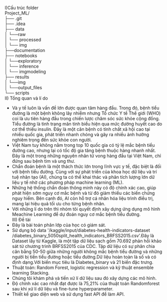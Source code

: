 I)Cấu trúc folder<br>
  Project_ML/<br>
		  ├── .git<br>
		  ├── .idea<br>
		  ├── data<br>
		  │     └──raw<br>
		  │     └── processed<br>
		  │     └── img<br>
		  ├──documentation<br>
		  ├── notebooks<br>
		  │      └──exploratory<br>
		  │      └── inference<br>
		  │      └── imgmodeling<br>
		  ├── results<br>
		  │      └──img<br>
		  │      └──output_files<br>
		  └── scripts<br>
II) Tổng quan và lí do 
- Và y tế luôn là vấn đề lớn được quan tâm hàng đầu. Trong đó, bệnh tiểu đường là một bệnh không lây nhiễm nhưng Tổ chức Y tế Thế giới (WHO) coi là ưu tiên hàng đầu trong chiến lược chăm sóc sức khỏe cộng đồng. Tiểu đường là tình trạng mãn tính biểu hiện qua mức đường huyết cao do cơ thể thiếu insulin. Đây là một căn bệnh có tính chất xã hội cao tại nhiều quốc gia, phát triển nhanh chóng và gây ra nhiều ảnh hưởng nghiêm trọng đến sức khỏe con người.
- Việt Nam tuy không nằm trong top 10 quốc gia có tỷ lệ mắc bệnh tiểu đường cao, nhưng lại có tốc độ gia tăng bệnh thuộc hàng nhanh nhất. Đây là một trong những nguyên nhân tử vong hàng đầu tại Việt Nam, chỉ đứng sau bệnh tim và ung thư.
- Chẩn đoán bệnh là một thách thức lớn trong lĩnh vực y tế, đặc biệt là đối với bệnh tiểu đường. Cùng với sự phát triển của khoa học dữ liệu và trí tuệ nhân tạo (AI), chúng ta có thể khai thác và phân tích lượng lớn dữ liệu y tế nhờ các phương pháp machine learning (ML).
- Những hệ thống chẩn đoán thông minh này có độ chính xác cao, giúp phát hiện sớm nguy cơ mắc bệnh và từ đó giảm thiểu các biến chứng nguy hiểm. Bên cạnh đó, AI còn hỗ trợ cá nhân hóa liệu trình điều trị, mang lại hiệu quả tối ưu cho từng bệnh nhân.
- Với những lí do trên thì nhóm tôi quyết định xây dựng ứng dụng mô hình Meachine Learning để dự đoán nguy cơ mắc bệnh tiểu đường.</br>
III) Đề tài</br>
- Đây là bài toán phân lớp của học có giám sát.</br>
- Sử dụng bộ data '/kaggle/input/diabetes-health-indicators-dataset /diabetes_binary_5050split_health_indicators_BRFSS2015.csv'.Đây là Dataset lấy từ Kaggle, là một tập dữ liệu sạch gồm 70.692 phản hồi khảo sát từ chương trình BRFSS2015 của CDC. Tập dữ liệu có sự phân chia cân bằng 50-50 giữa những người không mắc bệnh tiểu đường và những người bị tiền tiểu đường hoặc tiểu đường.Dữ liệu hoàn toàn là số và có định dạng.Với biến mục tiêu là Diabetes_binary và 21 biến đặc trưng.</br>
- Thuật toán: Random Forest, logistic regression và kỹ thuật ensemble learning Stacking.</br>
- Chúng tôi khám phá và tiền xử lí dữ liệu sau đó xây dựng các mô hình.</br>
- Độ chính xác cao nhất đạt được là 75,21% của thuật toán Randomforest sau khi xử lí dữ liệu và fine-tune hyperparameter.</br>
- Thiết kế giao diện web và sử dụng fast API để làm API.
